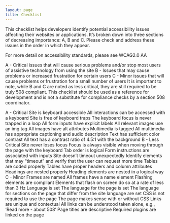```yaml
---
layout: page
title: Checklist
---
```

This checklist helps developers identify potential accessibility issues affecting their websites or applications. It’s broken down into three sections of decreasing importance: A, B and C. Please check and address these issues in the order in which they appear.

For more detail on accessibility standards, please see WCAG2.0 AA

A - Critical issues that will cause serious problems and/or stop most users of assistive technology from using the site
B - Issues that may cause problems or increased frustration for certain users
C - Minor issues that will cause problems or frustration for a small number of users
It is important to note, while B and C are noted as less critical, they are still required to be truly 508 compliant. This checklist should be used as a reference for development and is not a substitute for compliance checks by a section 508 coordinator.

A - Critical
Site is keyboard accessible
All interactions can be accessed with a keyboard
Site is free of keyboard traps
The keyboard focus is never trapped in a loop
All form inputs have explicit labels
All relevant images use an img tag
All images have alt attributes
Multimedia is tagged
All multimedia has appropriate captioning and audio description
Text has sufficient color contrast
All text has a contrast ratio of 4.5:1 with the background
B - Less Critical
Site never loses focus
Focus is always visible when moving through the page with the keyboard
Tab order is logical
Form instructions are associated with inputs
Site doesn’t timeout unexpectedly
Identify elements that may “timeout” and verify that the user can request more time
Tables are coded properly
Tables have proper headers and column attributes
Headings are nested properly
Heading elements are nested in a logical way
C - Minor
Frames are named
All frames have a name element
Flashing elements are compliant
Elements that flash on screen do so at a rate of less than 3 Hz
Language is set
The language for the page is set
The language for sections on the page that differ from the site language are set
CSS is not required to use the page
The page makes sense with or without CSS
Links are unique and contextual
All links can be understood taken alone, e.g., ‘Read more - about 508’
Page titles are descriptive
Required plugins are linked on the page
